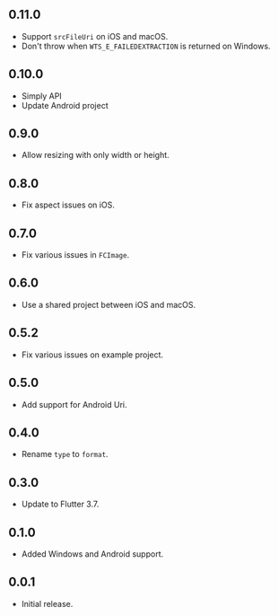 ## 0.11.0

- Support `srcFileUri` on iOS and macOS.
- Don't throw when `WTS_E_FAILEDEXTRACTION` is returned on Windows.

## 0.10.0

- Simply API
- Update Android project

## 0.9.0

- Allow resizing with only width or height.

## 0.8.0

- Fix aspect issues on iOS.

## 0.7.0

- Fix various issues in `FCImage`.

## 0.6.0

- Use a shared project between iOS and macOS.

## 0.5.2

- Fix various issues on example project.

## 0.5.0

- Add support for Android Uri.

## 0.4.0

- Rename `type` to `format`.

## 0.3.0

- Update to Flutter 3.7.

## 0.1.0

- Added Windows and Android support.

## 0.0.1

- Initial release.
